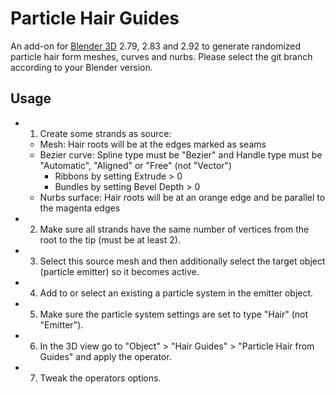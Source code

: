 # Particle Hair Guides
An add-on for [Blender 3D](https://www.blender.org/) 2.79, 2.83 and 2.92 to generate randomized particle hair form meshes, curves and nurbs.
Please select the git branch according to your Blender version.

## Usage
- 1. Create some strands as source:
  - Mesh: Hair roots will be at the edges marked as seams
  - Bezier curve: Spline type must be "Bezier" and Handle type must be "Automatic", "Aligned" or "Free" (not "Vector")
    - Ribbons by setting Extrude > 0
    - Bundles by setting Bevel Depth > 0
  - Nurbs surface: Hair roots will be at an orange edge and be parallel to the magenta edges
- 2. Make sure all strands have the same number of vertices from the root to the tip (must be at least 2).
- 3. Select this source mesh and then additionally select the target object (particle emitter) so it becomes active.
- 4. Add to or select an existing a particle system in the emitter object.
- 5. Make sure the particle system settings are set to type "Hair" (not "Emitter").
- 6. In the 3D view go to "Object" > "Hair Guides" > "Particle Hair from Guides" and apply the operator.
- 7. Tweak the operators options.
